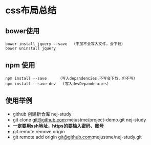 # css布局总结

## bower使用
```
bower install jquery --save  （不加不会写入文件，会下载）
bower uninstall jquery 
```
## npm 使用
```
npm install --save     （写入depandencies,不写会下载，但不写）
npm install --save-dev   (写入devDepandencies）
```

## 使用举例

- github 创建新仓库 nej-study
- git clone git@github.com:mejustme/project-demo.git  nej-study  
- **一定要用ssh地址，https的要输入密码、账号**
- git remote remove origin
- git remote add origin git@github.com:mejustme/nej-study.git